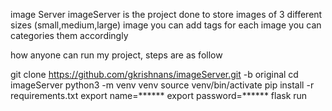 image Server 
  imageServer is the project done to store images of 3 different sizes (small,medium,large) image
  you can add tags for each image
  you can categories them accordingly
 
 
how anyone can run my project, steps are as follow


  git clone https://github.com/gkrishnans/imageServer.git -b original
  cd imageServer
  python3 -m venv venv
  source venv/bin/activate
  pip install -r requirements.txt
  export name=******
  export password=******
  flask run

  
